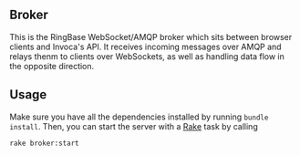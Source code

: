 ## Broker

This is the RingBase WebSocket/AMQP broker which sits between browser clients and Invoca's API.
It receives incoming messages over AMQP and relays thenm to clients over WebSockets, as well
as handling data flow in the opposite direction.

## Usage

Make sure you have all the dependencies installed by running `bundle install`. Then, you can start
the server with a [Rake](http://rake.rubyforge.org/) task by calling

```
rake broker:start
```
